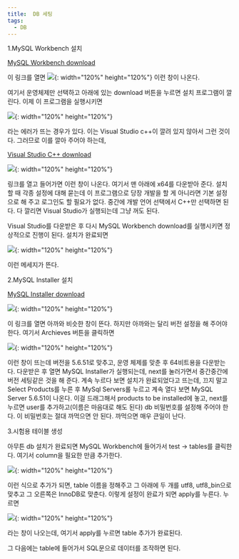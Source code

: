 ```yaml
---
title:  DB 세팅
tags:
  - DB
---
```


1.MySQL Workbench 설치

[MySQL Workbench download](https://dev.mysql.com/downloads/workbench/)

이 링크를 열면 
![](\image\db세팅3.png){: width="120%" height="120%"}
이런 창이 나온다.

여기서 운영체제만 선택하고 아래에 있는 download 버튼을 누르면 설치 프로그램이 깔린다. 이제 이 프로그램을 실행시키면

![](\image\db세팅6.png){: width="120%" height="120%"}

라는 에러가 뜨는 경우가 있다. 이는 Visual Studio c++이 깔려 있지 않아서 그런 것이다. 그러므로 이를 깔아 주어야 하는데,

[Visual Studio C++ download](https://docs.microsoft.com/ko-KR/cpp/windows/latest-supported-vc-redist?view=msvc-170)

![](\image\db세팅5.png){: width="120%" height="120%"}

링크를 열고 들어가면 이런 창이 나온다. 여기서 맨 아래에 x64를 다운받아 준다. 설치할 때 각종 설정에 대해 묻는데 이 프로그램으로 당장 개발을 할 게 아니라면 기본 설정으로 해 주고 로그인도 할 필요가 없다. 중간에 개발 언어 선택에서 C++만 선택하면 된다. 다 깔리면 Visual Studio가 실행되는데 그냥 꺼도 된다.

Visual Studio를 다운받은 후 다시 MySQL Workbench download를 실행시키면 정상적으로 진행이 된다. 설치가 완료되면

![](\image\db세팅1.png){: width="120%" height="120%"}

이런 메세지가 뜬다.

2.MySQL Installer 설치

[MySQL Installer download](https://dev.mysql.com/downloads/installer/)

![](\image\db세팅4.png){: width="120%" height="120%"}
 
이 링크를 열면 아까와 비슷한 창이 뜬다. 하지만 아까와는 달리 버전 설정을 해 주어야 한다. 여기서 Archieves 버튼을 클릭하면 

![](\image\db세팅8.png){: width="120%" height="120%"}

이런 창이 뜨는데 버전을 5.6.51로 맞추고, 운영 체제를 맞춘 후 64비트용을 다운받는다. 다운받은 후 열면 MySQL Installer가 실행되는데, next를 눌러가면서 중간중간에 버전 세팅같은 것을 해 준다. 계속 누르다 보면 설치가 완료되었다고 뜨는데, 끄지 말고 Select Products를 누른 후 MySql Servers롤 누르고 계속 열다 보면 MySQL Server 5.6.51이 나온다. 이걸 드래그해서 products to be installed에 놓고, next를 누르면 user를 추가하고(이름은 마음대로 해도 된다) db 비밀번호를 설정해 주어야 한다. 이 비밀번호는 절대 까먹으면 안 된다. 까먹으면 매우 큰일이 난다. 

3.시험용 테이블 생성

아무튼 db 설치가 완료되면 MySQL Workbench에 들어가서 test -> tables를 클릭한다. 여기서 column을 필요한 만큼 추가한다.

![](\image\db세팅9.png){: width="120%" height="120%"}

이런 식으로 추가가 되면, table 이름을 정해주고 그 아래에 두 개를 utf8, utf8_bin으로 맞추고 그 오른쪽은 InnoDB로 맞춘다. 이렇게 설정이 완료가 되면 apply를 누른다. 누르면 

![](\image\db세팅10.png){: width="120%" height="120%"}

라는 창이 나오는데, 여기서 apply를 누르면 table 추가가 완료된다.

그 다음에는 table에 들어가서 SQL문으로 데이터를 조작하면 된다.